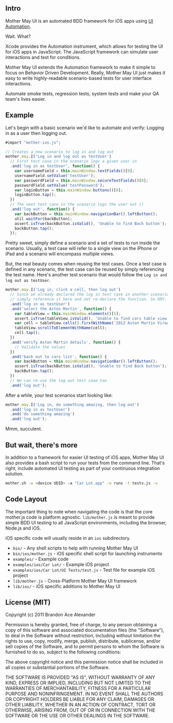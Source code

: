 
## Intro

Mother May UI is an automated BDD framework for iOS apps using [UI
Automation](http://developer.apple.com/library/ios/documentation/DeveloperTools/Conceptual/InstrumentsUserGuide/Built-InInstruments/Built-InInstruments.html#//apple_ref/doc/uid/TP40004652-CH6-SW75).

Wait. What?

Xcode provides the Automation instrument, which allows for testing the UI for
iOS apps in JavaScript. The JavaScript framework can simulate user interactions
and test for conditions.

Mother May UI extends the Automation framework to make it simple to focus on
Behavior Driven Development. Really, Mother May UI just makes it easy to write
highly-readable scenario-based tests for user interface interactions.

Automate smoke tests, regression tests, system tests and make your QA team's
lives easier.

## Example

Let's begin with a basic scenario we'd like to automate and verify: Logging in
as a user then logging out.

```javascript
#import "mother-ios.js";

// Creates a new scenario to log in and log out
mother.may.I('Log in and log out as testUser')
  // First test case in the scenario logs a given user in
  .and('log in as testUser', function() {
    var usernameField = this.mainWindow.textFields()[0];
    usernameField.setValue('testUser');
    var passwordField = this.mainWindow.secureTextFields()[0];
    passwordField.setValue('testPassword');
    var loginButton = this.mainWindow.buttons()[0];
    loginButton.tap();
  })
  // The next test case in the scenario logs the user out ()
  .and('log out', function() {
    var backButton = this.mainWindow.navigationBar().leftButton();
    util.waitFor(backButton);
    assert.isTrue(backButton.isValid(), 'Unable to find Back button');
    backButton.tap();
  });
```

Pretty sweet, simply define a scenario and a set of tests to run inside the
scenario. Usually, a test case will refer to a single view on the iPhone or iPad
and a scenario will encompass multiple views.

But, the real beauty comes when reusing the test cases. Once a test case is
defined in any scenario, the test case can be reused by simply referencing the
test name. Here's another test scenario that would follow the `Log in and log
out as testUser`.

```javascript
mother.may.I('Log in, click a cell, then log out')
  // Since we already declared the log in test case in another scenario, we can
  // simply reference it here and not re-declare the function. So DRY.
  .and('log in as testUser')
  .and('select the Aston Martin', function() {
    var tableView = this.mainWindow.elements()[1];
    assert.isTrue(tableView.isValid(), 'Unable to find cars table view');
    var cell = tableView.cells().firstWithName('2012 Aston Martin Virage');
    tableView.scrollToElementWithName(cell);
    cell.tap();
  })
  .and('verify Aston Martin details', function() {
    // Validate the values
  })
  .and('back out to cars list', function() {
    var backButton = this.mainWindow.navigationBar().leftButton();
    assert.isTrue(backButton.isValid(), 'Unable to find Back button');
    backButton.tap();
  })
  // We can re-use the log out test case too
  .and('log out');
```

After a while, your test scenarios start looking like:

```javascript
mother.may.I('Log in, do something amazing, then log out')
  .and('log in as testUser')
  .and('do something amazing')
  .and('log out');
```

Mmm, succulent.

## But wait, there's more

In addition to a framework for easier UI testing of iOS apps, Mother May UI also
provides a bash script to run your tests from the command line. That's right,
include automated UI testing as part of your continuous integration solution.

```bash
mother.sh -w <device UDID> -a "Car Lot.app" -o runs -t tests.js -v
```

## Code Layout

The important thing to note when navigating the code is that the core mother.js
code is platform agnostic. `lib/mother.js` is meant to provide simple BDD UI
testing to all JavaScript environments, including the browser, Node.js and iOS.

iOS specific code will usually reside in an `ios` subdirectory.

 * `bin/` - Any shell scripts to help with running Mother May UI
 * `bin/ios/mother.js` - iOS specific shell script for launching instruments
 * `examples/` - Example code
 * `examples/ios/Car Lot/` - Example iOS project
 * `examples/ios/Car Lot/UI Tests/test.js` - Test file for example iOS project
 * `lib/mother.js` - Cross-Platform Mother May UI framework
 * `lib/ios/` - iOS specific additions to Mother May UI

## License (MIT)

Copyright (c) 2011 Brandon Ace Alexander

Permission is hereby granted, free of charge, to any person
obtaining a copy of this software and associated documentation
files (the "Software"), to deal in the Software without
restriction, including without limitation the rights to use,
copy, modify, merge, publish, distribute, sublicense, and/or sell
copies of the Software, and to permit persons to whom the
Software is furnished to do so, subject to the following
conditions:

The above copyright notice and this permission notice shall be
included in all copies or substantial portions of the Software.

THE SOFTWARE IS PROVIDED "AS IS", WITHOUT WARRANTY OF ANY KIND,
EXPRESS OR IMPLIED, INCLUDING BUT NOT LIMITED TO THE WARRANTIES
OF MERCHANTABILITY, FITNESS FOR A PARTICULAR PURPOSE AND
NONINFRINGEMENT. IN NO EVENT SHALL THE AUTHORS OR COPYRIGHT
HOLDERS BE LIABLE FOR ANY CLAIM, DAMAGES OR OTHER LIABILITY,
WHETHER IN AN ACTION OF CONTRACT, TORT OR OTHERWISE, ARISING
FROM, OUT OF OR IN CONNECTION WITH THE SOFTWARE OR THE USE OR
OTHER DEALINGS IN THE SOFTWARE.


